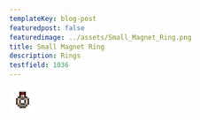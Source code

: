 ```yaml
---
templateKey: blog-post
featuredpost: false
featuredimage: ../assets/Small_Magnet_Ring.png
title: Small Magnet Ring
description: Rings
testfield: 1036
---
```

![Small Magnet Ring](../assets/Small_Magnet_Ring.png)